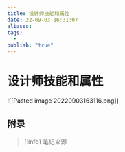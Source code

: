 ```yaml
---
title: 设计师技能和属性
date: 22-09-03 16:31:07
aliases: 
tags:
  - 
publish: "true"
---
```


# 设计师技能和属性

![[Pasted image 20220903163116.png]]


## 附录
> [!info] 笔记来源
> 

